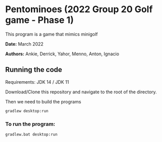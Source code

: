 # Pentominoes (2022 Group 20 Golf game - Phase 1)

This program is a game that mimics minigolf

**Date:** March 2022

**Authors:** Ankie, Derrick, Yahor, Menno, Anton, Ignacio

## Running the code

Requirements: JDK 14 / JDK 11

Download/Clone this repository and navigate to the root of the directory.

Then we need to build the programs

```sh
gradlew desktop:run
```

### To run the program:
```sh
gradlew.bat desktop:run
```
